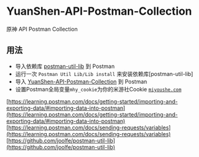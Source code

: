 # YuanShen-API-Postman-Collection
原神 API Postman Collection

## 用法
- 导入依赖库 [postman-util-lib](https://raw.githubusercontent.com/joolfe/postman-util-lib/master/postman/PostmanUtilityLibv21.postman_collection.json) 到 Postman 
- 运行一次 `Postman Util Lib/Lib install` 来安装依赖库[postman-util-lib]
- 导入 [YuanShen-API-Postman-Collection](https://raw.githubusercontent.com/MUedsa/YuanShen-API-Postman-Collection/main/Yuanshen.postman_collection.json) 到 Postman
- 设置Postman全局变量`mhy_cookie`为你的米游社Cookie [`miyoushe.com`](https://www.miyoushe.com/ys)

[https://learning.postman.com/docs/getting-started/importing-and-exporting-data/#importing-data-into-postman](https://learning.postman.com/docs/getting-started/importing-and-exporting-data/#importing-data-into-postman)  
[https://learning.postman.com/docs/sending-requests/variables](https://learning.postman.com/docs/sending-requests/variables)  
[https://github.com/joolfe/postman-util-lib](https://github.com/joolfe/postman-util-lib)  
